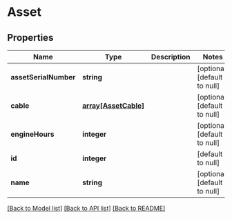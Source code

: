 # Asset

## Properties
Name | Type | Description | Notes
------------ | ------------- | ------------- | -------------
**assetSerialNumber** | **string** |  | [optional] [default to null]
**cable** | [**array[AssetCable]**](AssetCable.md) |  | [optional] [default to null]
**engineHours** | **integer** |  | [optional] [default to null]
**id** | **integer** |  | [default to null]
**name** | **string** |  | [optional] [default to null]

[[Back to Model list]](../README.md#documentation-for-models) [[Back to API list]](../README.md#documentation-for-api-endpoints) [[Back to README]](../README.md)


